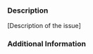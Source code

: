 <!--
Have you read DBeaver's Code of Conduct? 
By filing an Issue, you are expected to comply with it, including treating everyone with respect: https://github.com/dbeaver/dbeaver/blob/master/CODE_OF_CONDUCT.md

Here you can submit:
  - Question
  - Feature request
  - Bug report

You can use this template (recommended) or you can just delete it and type new ticket from scratch.
-->

### Description

[Description of the issue]

<!-- For bug reports please fill as much as possible from below:
### Steps to Reproduce

1. [First Step]
2. [Second Step]
3. [and so on...]

**Expected behavior:** [What you expect to happen]

**Actual behavior:** [What actually happens]

**Reproduces how often:** [What percentage of the time does it reproduce?]


### Environment and versions

Please provide information about
- DBeaver version
- OS version
- If your ticket is database-specific:
    - Your database server name and version
    - Your client driver name and version
-->

### Additional Information
<!-- 
Any additional information, configuration or data that might be necessary to reproduce the issue.
Debug log file is very-very useful for us. It lets us to understand nature of the bug or misbehavior.
How to get debug/error log: https://github.com/dbeaver/dbeaver/wiki/Log-files
-->
